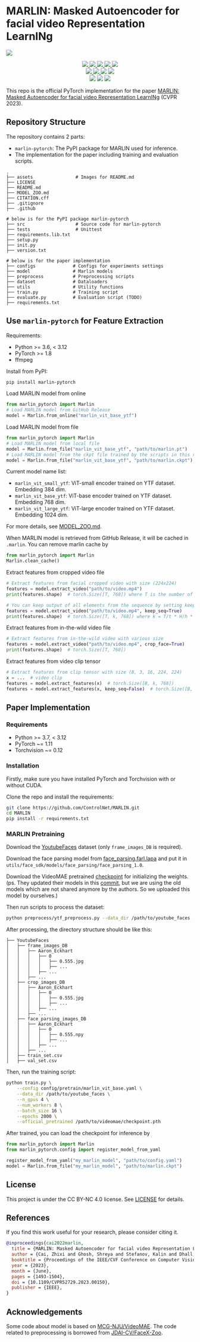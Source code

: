 # MARLIN: Masked Autoencoder for facial video Representation LearnINg

<div>
    <img src="assets/teaser.svg">
    <p></p>
</div>

<div align="center">
    <a href="https://github.com/ControlNet/MARLIN/network/members">
        <img src="https://img.shields.io/github/forks/ControlNet/MARLIN?style=flat-square">
    </a>
    <a href="https://github.com/ControlNet/MARLIN/stargazers">
        <img src="https://img.shields.io/github/stars/ControlNet/MARLIN?style=flat-square">
    </a>
    <a href="https://github.com/ControlNet/MARLIN/issues">
        <img src="https://img.shields.io/github/issues/ControlNet/MARLIN?style=flat-square">
    </a>
    <a href="https://github.com/ControlNet/MARLIN/blob/master/LICENSE">
        <img src="https://img.shields.io/badge/license-CC%20BY--NC%204.0-97ca00?style=flat-square">
    </a>
    <a href="https://arxiv.org/abs/2211.06627">
        <img src="https://img.shields.io/badge/arXiv-2211.06627-b31b1b.svg?style=flat-square">
    </a>
</div>

<div align="center">    
    <a href="https://pypi.org/project/marlin-pytorch/">
        <img src="https://img.shields.io/pypi/v/marlin-pytorch?style=flat-square">
    </a>
    <a href="https://pypi.org/project/marlin-pytorch/">
        <img src="https://img.shields.io/pypi/dm/marlin-pytorch?style=flat-square">
    </a>
    <a href="https://www.python.org/"><img src="https://img.shields.io/pypi/pyversions/marlin-pytorch?style=flat-square"></a>
    <a href="https://pytorch.org/"><img src="https://img.shields.io/badge/PyTorch-%3E%3D1.8.0-EE4C2C?style=flat-square&logo=pytorch"></a>
</div>

<div align="center">
    <a href="https://github.com/ControlNet/MARLIN/actions"><img src="https://img.shields.io/github/actions/workflow/status/ControlNet/MARLIN/unittest.yaml?branch=dev&label=unittest&style=flat-square"></a>
    <a href="https://github.com/ControlNet/MARLIN/actions"><img src="https://img.shields.io/github/actions/workflow/status/ControlNet/MARLIN/release.yaml?branch=master&label=release&style=flat-square"></a>
    <a href="https://coveralls.io/github/ControlNet/MARLIN"><img src="https://img.shields.io/coverallsCoverage/github/ControlNet/MARLIN?style=flat-square"></a>
</div>

This repo is the official PyTorch implementation for the paper 
[MARLIN: Masked Autoencoder for facial video Representation LearnINg](https://openaccess.thecvf.com/content/CVPR2023/html/Cai_MARLIN_Masked_Autoencoder_for_Facial_Video_Representation_LearnINg_CVPR_2023_paper) (CVPR 2023).

## Repository Structure

The repository contains 2 parts:
 - `marlin-pytorch`: The PyPI package for MARLIN used for inference.
 - The implementation for the paper including training and evaluation scripts.

```
.
├── assets                # Images for README.md
├── LICENSE
├── README.md
├── MODEL_ZOO.md
├── CITATION.cff
├── .gitignore
├── .github

# below is for the PyPI package marlin-pytorch
├── src                   # Source code for marlin-pytorch
├── tests                 # Unittest
├── requirements.lib.txt
├── setup.py
├── init.py
├── version.txt

# below is for the paper implementation
├── configs              # Configs for experiments settings
├── model                # Marlin models
├── preprocess           # Preprocessing scripts
├── dataset              # Dataloaders
├── utils                # Utility functions
├── train.py             # Training script
├── evaluate.py          # Evaluation script (TODO)
├── requirements.txt

```

## Use `marlin-pytorch` for Feature Extraction

Requirements:
- Python >= 3.6, < 3.12
- PyTorch >= 1.8
- ffmpeg


Install from PyPI:
```bash
pip install marlin-pytorch
```

Load MARLIN model from online
```python
from marlin_pytorch import Marlin
# Load MARLIN model from GitHub Release
model = Marlin.from_online("marlin_vit_base_ytf")
```

Load MARLIN model from file
```python
from marlin_pytorch import Marlin
# Load MARLIN model from local file
model = Marlin.from_file("marlin_vit_base_ytf", "path/to/marlin.pt")
# Load MARLIN model from the ckpt file trained by the scripts in this repo
model = Marlin.from_file("marlin_vit_base_ytf", "path/to/marlin.ckpt")
```

Current model name list:
- `marlin_vit_small_ytf`: ViT-small encoder trained on YTF dataset. Embedding 384 dim.
- `marlin_vit_base_ytf`: ViT-base encoder trained on YTF dataset. Embedding 768 dim.
- `marlin_vit_large_ytf`: ViT-large encoder trained on YTF dataset. Embedding 1024 dim.

For more details, see [MODEL_ZOO.md](MODEL_ZOO.md).

When MARLIN model is retrieved from GitHub Release, it will be cached in `.marlin`. You can remove marlin cache by
```python
from marlin_pytorch import Marlin
Marlin.clean_cache()
```

Extract features from cropped video file
```python
# Extract features from facial cropped video with size (224x224)
features = model.extract_video("path/to/video.mp4")
print(features.shape)  # torch.Size([T, 768]) where T is the number of windows

# You can keep output of all elements from the sequence by setting keep_seq=True
features = model.extract_video("path/to/video.mp4", keep_seq=True)
print(features.shape)  # torch.Size([T, k, 768]) where k = T/t * H/h * W/w = 8 * 14 * 14 = 1568
```

Extract features from in-the-wild video file
```python
# Extract features from in-the-wild video with various size
features = model.extract_video("path/to/video.mp4", crop_face=True)
print(features.shape)  # torch.Size([T, 768])
```

Extract features from video clip tensor
```python
# Extract features from clip tensor with size (B, 3, 16, 224, 224)
x = ...  # video clip
features = model.extract_features(x)  # torch.Size([B, k, 768])
features = model.extract_features(x, keep_seq=False)  # torch.Size([B, 768])
```

## Paper Implementation

### Requirements
- Python >= 3.7, < 3.12
- PyTorch ~= 1.11
- Torchvision ~= 0.12

### Installation

Firstly, make sure you have installed PyTorch and Torchvision with or without CUDA. 

Clone the repo and install the requirements:
```bash
git clone https://github.com/ControlNet/MARLIN.git
cd MARLIN
pip install -r requirements.txt
```

### MARLIN Pretraining

Download the [YoutubeFaces](https://www.cs.tau.ac.il/~wolf/ytfaces/) dataset (only `frame_images_DB` is required). 

Download the face parsing model from [face_parsing.farl.lapa](https://github.com/FacePerceiver/facer/releases/download/models-v1/face_parsing.farl.lapa.main_ema_136500_jit191.pt)
and put it in `utils/face_sdk/models/face_parsing/face_parsing_1.0`.

Download the VideoMAE pretrained [checkpoint](https://github.com/ControlNet/MARLIN/releases/misc) 
for initializing the weights. (ps. They updated their models in this 
[commit](https://github.com/MCG-NJU/VideoMAE/commit/2b56a75d166c619f71019e3d1bb1c4aedafe7a90), but we are using the 
old models which are not shared anymore by the authors. So we uploaded this model by ourselves.)

Then run scripts to process the dataset:
```bash
python preprocess/ytf_preprocess.py --data_dir /path/to/youtube_faces --max_workers 8
```
After processing, the directory structure should be like this:
```
├── YoutubeFaces
│   ├── frame_images_DB
│   │   ├── Aaron_Eckhart
│   │   │   ├── 0
│   │   │   │   ├── 0.555.jpg
│   │   │   │   ├── ...
│   │   │   ├── ...
│   │   ├── ...
│   ├── crop_images_DB
│   │   ├── Aaron_Eckhart
│   │   │   ├── 0
│   │   │   │   ├── 0.555.jpg
│   │   │   │   ├── ...
│   │   │   ├── ...
│   │   ├── ...
│   ├── face_parsing_images_DB
│   │   ├── Aaron_Eckhart
│   │   │   ├── 0
│   │   │   │   ├── 0.555.npy
│   │   │   │   ├── ...
│   │   │   ├── ...
│   │   ├── ...
│   ├── train_set.csv
│   ├── val_set.csv
```

Then, run the training script:
```bash
python train.py \
    --config config/pretrain/marlin_vit_base.yaml \
    --data_dir /path/to/youtube_faces \
    --n_gpus 4 \
    --num_workers 8 \
    --batch_size 16 \
    --epochs 2000 \
    --official_pretrained /path/to/videomae/checkpoint.pth
```

After trained, you can load the checkpoint for inference by

```python
from marlin_pytorch import Marlin
from marlin_pytorch.config import register_model_from_yaml

register_model_from_yaml("my_marlin_model", "path/to/config.yaml")
model = Marlin.from_file("my_marlin_model", "path/to/marlin.ckpt")
```

## License

This project is under the CC BY-NC 4.0 license. See [LICENSE](LICENSE) for details.

## References
If you find this work useful for your research, please consider citing it.
```bibtex
@inproceedings{cai2022marlin,
  title = {MARLIN: Masked Autoencoder for facial video Representation LearnINg},
  author = {Cai, Zhixi and Ghosh, Shreya and Stefanov, Kalin and Dhall, Abhinav and Cai, Jianfei and Rezatofighi, Hamid and Haffari, Reza and Hayat, Munawar},
  booktitle = {Proceedings of the IEEE/CVF Conference on Computer Vision and Pattern Recognition (CVPR)},
  year = {2023},
  month = {June},
  pages = {1493-1504},
  doi = {10.1109/CVPR52729.2023.00150},
  publisher = {IEEE},
}
```

## Acknowledgements

Some code about model is based on [MCG-NJU/VideoMAE](https://github.com/MCG-NJU/VideoMAE). The code related to preprocessing
is borrowed from [JDAI-CV/FaceX-Zoo](https://github.com/JDAI-CV/FaceX-Zoo).
